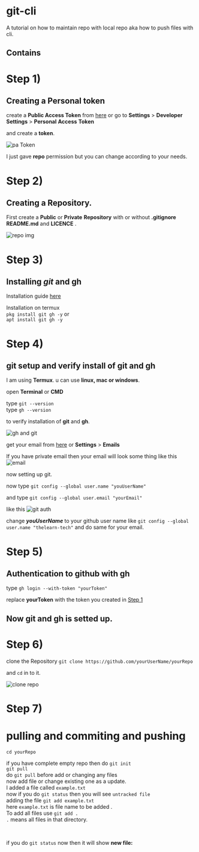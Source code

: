# git-cli
A tutorial on how to maintain repo with local repo aka how to push files with cli.

## Contains  


  
  
  
# Step 1)

  ## Creating a Personal token

create a **Public Access Token** from
[here](https://github.com/settings/tokens) or go to **Settings** > **Developer** **Settings** > **Personal** **Access** **Token**

and create a **token**.

![pa Token](https://raw.githubusercontent.com/thelearn-tech/img/main/IMG_20220101_132744.jpg)

I just gave **repo** permission but you can change according to your needs.


#  Step 2)

 ## Creating a Repository.


  First create a **Public** or **Private** **Repository** with or without **.gitignore**  **README.md** and **LICENCE** .
  
  ![repo img](https://raw.githubusercontent.com/thelearn-tech/img/main/IMG_20220101_131716.jpg)
  
  
# Step 3)

  ## Installing ***git*** and **gh**
  
  Installation guide [here](https://github.com/git-guides/install-git#:~:text=To%20install%20Git%2C%20run%20the,installation%20by%20typing%3A%20git%20version%20.)

  
  Installation on termux
  <br>
  `pkg install git gh -y` or 
  <br>
  `apt install git gh -y`

# Step 4) 

  ## git setup and verify install of git and gh

I am using **Termux**. u can use **linux, mac or windows**.

open **Terminal** or **CMD**

type   `git --version` 
<br> 
type    `gh --version`
<br>

to verify installation of **git** and **gh**.


![gh and git](https://raw.githubusercontent.com/thelearn-tech/img/main/IMG_20220101_161325.jpg)

get your email from [here](https://github.com/settings/emails) or **Settings** > **Emails**

If you have private email then your email will look some thing like this ![email](https://raw.githubusercontent.com/thelearn-tech/img/main/IMG_20220101_163547.jpg)


now setting up git.

now type   `git config --global user.name "youUserName"`

and type `git config --global user.email "yourEmail"`

like this 
![git auth](https://raw.githubusercontent.com/thelearn-tech/img/main/IMG_20220101_162613.jpg)

change ***youUserName*** to your github user name like `git config --global user.name "thelearn-tech"` and do same for your email. 


# Step 5)

  ## Authentication to github with gh
  
type  `gh login --with-token "yourToken"`

replace **yourToken** with the token you created in [Step 1](#step-1)



## Now **git** and **gh** is setted up.

# Step 6) 

clone the Repository 
`git clone https://github.com/yourUserName/yourRepo`

and `cd` in to it.
<br>

![clone repo](https://raw.githubusercontent.com/thelearn-tech/img/main/IMG_20220101_202020.jpg)

# Step 7)

 # pulling and commiting and pushing
 
 `cd yourRepo`
 <br>
 
 if you have complete empty repo then do `git init`
<br>
 `git pull`
<br>
 do `git pull` before add or changing any files
<br>
 now add file or change existing one as a update.
<br>
 I added a file called `example.txt`
 <br>
 now if you do `git status` then you will see `untracked file`
 <br>
 adding the file `git add example.txt` 
 <br> 
 here `example.txt` is file name to be added . 
 <br>
 To add all files use `git add .`
 <br>
 `.` means all files in that directory.
 
 <br>
 
 if you do `git status` now then it will show **new file:**